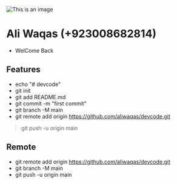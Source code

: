 ![This is an image](https://myoctocat.com/assets/images/base-octocat.svg)

# Ali Waqas (+923008682814)

- WelCome Back 

## Features

- echo "# devcode" 
- git init
- git add README.md
- git commit -m "first commit"
- git branch -M main
- git remote add origin https://github.com/aliwaqas/devcode.git
> git push -u origin main

## Remote 
- git remote add origin https://github.com/aliwaqas/devcode.git
- git branch -M main
- git push -u origin main
